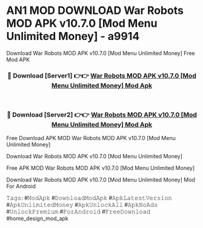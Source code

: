 # AN1 MOD DOWNLOAD War Robots MOD APK v10.7.0 [Mod Menu Unlimited Money] - a9914
Download War Robots MOD APK v10.7.0 [Mod Menu Unlimited Money] Free Mod APK

<div align="center">
<h3>🔴 Download [Server1] 👉👉 <a href="https://apk-comot.site?title=War_Robots_MOD_APK_v10.7.0_[Mod_Menu_Unlimited_Money]">War Robots MOD APK v10.7.0 [Mod Menu Unlimited Money] Mod Apk</a></h3><br>

<h3>🔴 Download [Server2] 👉👉 <a href="https://apk-comot.site?title=War_Robots_MOD_APK_v10.7.0_[Mod_Menu_Unlimited_Money]">War Robots MOD APK v10.7.0 [Mod Menu Unlimited Money] Mod Apk</a></h3>
</div>


Free Download APK MOD War Robots MOD APK v10.7.0 [Mod Menu Unlimited Money]

Download War Robots MOD APK v10.7.0 [Mod Menu Unlimited Money] 

Free APK MOD War Robots MOD APK v10.7.0 [Mod Menu Unlimited Money] 

Download War Robots MOD APK v10.7.0 [Mod Menu Unlimited Money] Mod For Android

𝚃𝚊𝚐𝚜: #𝙼𝚘𝚍𝙰𝚙𝚔 #𝙳𝚘𝚠𝚗𝚕𝚘𝚊𝚍𝙼𝚘𝚍𝙰𝚙𝚔 #𝙰𝚙𝚔𝙻𝚊𝚝𝚎𝚜𝚝𝚅𝚎𝚛𝚜𝚒𝚘𝚗 #𝙰𝚙𝚔𝚄𝚗𝚕𝚒𝚖𝚒𝚝𝚎𝚍𝙼𝚘𝚗𝚎𝚢 #𝙰𝚙𝚔𝚄𝚗𝚕𝚘𝚌𝚔𝙰𝚕𝚕 #𝙰𝚙𝚔𝙽𝚘𝙰𝚍𝚜 #𝚄𝚗𝚕𝚘𝚌𝚔𝙿𝚛𝚎𝚖𝚒𝚞𝚖 #𝙵𝚘𝚛𝙰𝚗𝚍𝚛𝚘𝚒𝚍 #𝙵𝚛𝚎𝚎𝙳𝚘𝚠𝚗𝚕𝚘𝚊𝚍 #home_design_mod_apk